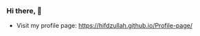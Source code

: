 ### Hi there, 👋
<!-- - My portfolio: https://hifdzullah.github.io/hifdzullahmatali.io/ -->
<!--  https://hifdzullahportfolio.netlify.app -->
- Visit my profile page: https://hifdzullah.github.io/Profile-page/
<!-- Visit my personal project : https://rescuemenodejsdb.herokuapp.com/-->
<!--


Here are some ideas to get you started:

- 🔭 I’m currently working on ...
- 🌱 I’m currently learning ...
- 👯 I’m looking to collaborate on ...
- 🤔 I’m looking for help with ...
- 💬 Ask me about ...
- 📫 How to reach me: ...
- 😄 Pronouns: ...
- ⚡ Fun fact: ...
-->
